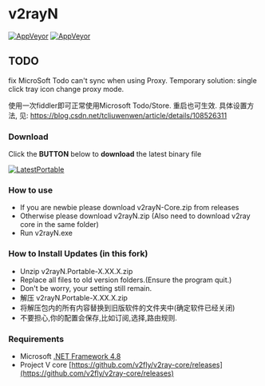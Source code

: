 # v2rayN
[![AppVeyor](https://img.shields.io/appveyor/build/JaredDC/v2rayn)](https://ci.appveyor.com/project/JaredDC/v2rayn)
[![AppVeyor](https://img.shields.io/github/v/release/JaredDC/v2rayN)](https://github.com/JaredDC/v2rayN/releases/latest)

## TODO
fix MicroSoft Todo can't sync when using Proxy.
Temporary solution: single click tray icon change proxy mode.

使用一次fiddler即可正常使用Microsoft Todo/Store. 重启也可生效.
具体设置方法, 见: https://blog.csdn.net/tcliuwenwen/article/details/108526311

### Download
Click the **BUTTON** below to **download** the latest binary file

[![LatestPortable](https://img.shields.io/badge/download-latest-brightgreen)](https://ci.appveyor.com/project/JaredDC/v2rayn/build/artifacts) 


### How to use
- If you are newbie please download v2rayN-Core.zip from releases
- Otherwise please download v2rayN.zip (Also need to download v2ray core in the same folder)
- Run v2rayN.exe

### How to Install Updates (in this fork)
- Unzip v2rayN.Portable-X.XX.X.zip
- Replace all files to old version folders.(Ensure the program quit.)
- Don't be worry, your setting still remain.
- 解压 v2rayN.Portable-X.XX.X.zip
- 将解压包内的所有内容替换到旧版软件的文件夹中(确定软件已经关闭)
- 不要担心,你的配置会保存,比如订阅,选择,路由规则.

### Requirements  
- Microsoft [.NET Framework 4.8](https://docs.microsoft.com/zh-cn/dotnet/framework/install/guide-for-developers)
- Project V core [https://github.com/v2fly/v2ray-core/releases](https://github.com/v2fly/v2ray-core/releases)
